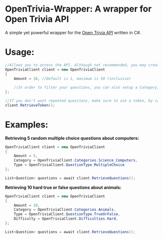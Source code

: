 # OpenTrivia-Wrapper: A wrapper for Open Trivia API
A simple yet powerful wrapper for the [Open Trivia API](https://opentdb.com/api_config.php) written in C#.

# Usage:
```csharp
//Allows you to access the API. Although not recommended, you may create several instances of this class.
OpenTriviaClient client = new OpenTriviaClient 
{
    Amount = 10, //Default is 1, maximum is 50 (inclusive)
    
    //In order to filter your questions, you can also setup a Category, Difficulty and a type.
};

//If you don't want repeated questions, make sure to use a token, by calling the RetrieveToken method.
client.RetrieveToken();
```

# Examples:
**Retrieving 5 random multiple choice questions about computers:**
```csharp
OpenTriviaClient client = new OpenTriviaClient
{
    Amount = 5,
    Category = OpenTriviaClient.Categories.Science_Computers,
    Type = OpenTriviaClient.QuestionType.MultipleChoice
};

List<Question> questions = await client.RetrieveQuestions();
```

**Retrieving 10 hard true or false questions about animals:**
```csharp
OpenTriviaClient client = new OpenTriviaClient
{
    Amount = 10,
    Category = OpenTriviaClient.Categories.Animals,
    Type = OpenTriviaClient.QuestionType.TrueOrFalse,
    Difficulty = OpenTriviaClient.Difficulties.Hard,
};

List<Question> questions = await client.RetrieveQuestions();
```
